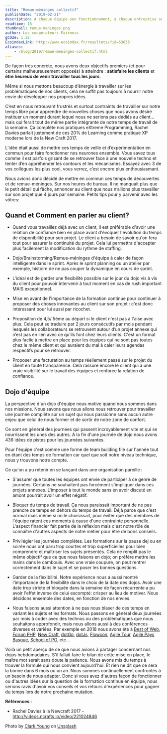 ```yaml
---
title: "Remue-méninges collectif"
publishDate: "2019-02-21"
description: A chaque équipe son fonctionnement, à chaque entreprise ses valeurs et à chaque modèle économique ses priorités. Nous sommes des artisans de produits numériques, et nous sommes d'ailleurs payés pour ça. Cela n'empêche pas nos envies et nos besoins d'apprentissage, d'équilibre et d'équité de continuer à grandir. Trouver un moyen de mêler tout cela fait partie de notre quotidien d'équipe.
readtime: 15
thumbnail: remue-meninges.png
author: Les coopérateurs Fairness
gCO2e: 1.32
EcoindexLink: http://www.ecoindex.fr/resultats/?id=63633
aliases:
    - /blog/2019/remue-meninges-collectif.html
---
```

De façon très concrète, nous avons deux objectifs premiers (et pour certains malheureusement opposés) à atteindre : **satisfaire les clients** et **être heureux de venir travailler tous les jours**.

Même si nous mettons beaucoup d’énergie à travailler sur les problématiques de nos clients, cela ne suffit pas toujours à nourrir notre envie de développer nos propres idées.

C’est en nous retrouvant frustrés et surtout contraints de travailler sur notre temps libre pour apprendre de nouvelles choses que nous avons désiré instituer un moment durant lequel nous ne serions pas dédiés au client... mais qui ferait tout de même partie intégrante de notre temps de travail de la semaine. Ça complète nos pratiques eXtreme Programming, Rachel Davies parlait justement de ces 20% de Learning comme pratique XP moderne lors de la New Craft 2017.

L’idée était aussi de mettre ces temps de veille et d’expérimentation en commun pour faire fonctionner nos neurones ensemble. Vous savez tous comme il est parfois grisant de se retrouver face à une nouvelle techno et tenter d’en appréhender les contours et les mécanismes. Essayez avec 3 de vos collègues les plus cool, vous verrez, c’est encore plus enthousiasmant.

Nous avions donc décidé de mettre en commun ces temps de découvertes et de remue-méninges. Sur nos heures de bureau. Il ne manquait plus que le petit détail qui fâche, annoncer au client que nous n’allions plus travailler sur son projet que 4 jours par semaine. Petits tips pour y parvenir avec les vôtres:

## Quand et Comment en parler au client?

* Quand vous travaillez déjà avec un client, il est préférable d'avoir une relation de confiance bien en place avant d'évoquer l'évolution du temps de disponibilité pour son projet. Le client a besoin de savoir qu'on fera tout pour assurer la continuité du projet. Cela lui permettra d'accepter plus facilement la modification du rythme de staffing.

* Dojo/Brainstorming/Remue-méninges d'équipe à caler de façon intelligente dans le sprint. Après le sprint planning ou un atelier par exemple, histoire de ne pas couper la dynamique en cours de sprint.

* L'idéal est de garder une flexibilité possible sur le jour du dojo vis à vis du client pour pouvoir intervenir à tout moment en cas de rush important MAIS exceptionnel.

* Mise en avant de l'importance de la formation continue pour continuer à proposer des choses innovantes au client sur son projet : c'est donc intéressant pour lui aussi par ricochet.

* Proposition de 4,5/ 5ème au départ si le client n'est pas à l'aise avec plus. Cela peut se traduire par 2 jours consécutifs par mois pendant lesquels les collaborateurs se retrouvent autour d’un projet annexe qui n’est pas en lien avec ce qu’ils font chez leurs clients. C'est un format plus facile à mettre en place pour les équipes qui ne sont pas toutes chez le même client et qui auraient du mal à caler leurs agendas respectifs pour se retrouver.

* Proposer une facturation au temps réellement passé sur le projet du client en toute transparence. Cela rassure encore le client qui a une vraie visibilité sur le travail des équipes et renforce la relation de confiance.

## Dojo d'équipe

La perspective d'un dojo d'équipe nous motive quand nous sommes dans nos missions. Nous savons que nous allons nous retrouver pour travailler une journée complète sur un sujet qui nous passionne sans aucun autre enjeu que celui de nous former et de sortir de notre zone de confort.

Ce sont en général des journées qui passent incroyablement vite et qui se nourrissent les unes des autres. A la fin d'une journée de dojo nous avons 436 idées de pistes pour les journées suivantes.

Pour l'équipe c'est comme une forme de team building filé sur l'année tout en étant des temps de formation car quel que soit notre niveau technique, nous y trouvons notre compte.

Ce qu'on a pu retenir en se lançant dans une organisation pareille :

* S'assurer que toutes les équipes ont envie de participer à ce genre de journées. Certains ne souhaitent pas forcément s'impliquer dans ces projets annexes. L'imposer à tout le monde sans en avoir discuté en amont pourrait avoir un effet négatif.

* Bloquer du temps de travail. Ça nous paraissait important de ne pas prendre de temps en dehors du temps de travail. Déjà parce que c'est normal mais même si on le choisissait, pour éviter que des membres de l'équipe ratent ces moments à cause d'une contrainte personnelle. L'aspect financier fait partie de la réflexion mais c'est notre rôle de connaître d'autres aspects de notre métier pour être de bons conseils.

* Privilégier les journées complètes. Les formations sur la pause dej ou en soirée nous ont paru trop courtes et trop superficielles pour bien comprendre et maîtriser les sujets présentés. Cela ne remplit pas le même objectif que ce que nous faisons en dojo; on préfère mettre les mains dans le cambouis. Avec une vraie coupure, on peut rentrer correctement dans le sujet et se poser les bonnes questions.

* Garder de la flexibilité. Notre expérience nous a aussi montré l'importance de la flexibilité dans le choix de la date des dojos. Avoir une date trop stricte et bloquée dans la semaine de façon récurrente a pu avoir l'effet inverse de celui escompté: crisper au lieu de motiver. Nous décidons ensemble des dates, en fonction de nos envies.

* Nous faisons aussi attention à ne pas nous blaser de ces temps en variant les sujets et les formats. Nous passons en général deux journées par mois à coder avec des technos ou des problématiques que nous souhaitons approfondir, mais nous allons aussi à des conférences diverses et variées. Par exemple en 2018 nous avons été à [Best of Web](http://bestofweb.paris/), [Forum PHP](https://event.afup.org/), [New Craft](https://ncrafts.io/), [dotGo](https://www.dotgo.eu/), [dotJs](https://www.dotjs.io/), [Flowcon](https://flowcon.fr/), [Agile Tour](http://www.agileparis.org/agile-tour-paris-2018/), [Agile Pays Basque](https://agile-paysbasque.fr/), [School of PO](https://www.schoolofpo.com/), etc...

Voilà un petit aperçu de ce que nous avions à partager concernant nos dojos hebdomadaires. S'il fallait faire le bilan de cette mise en place, le maître mot serait sans doute la patience. Nous avons mis du temps à trouver la formule qui nous convient aujourd'hui. Et rien ne dit que ce sera la bonne dans 6 mois ou un an. Nous sommes continuellement confrontés à un besoin de nous adapter. Donc si vous avez d'autres façon de fonctionner ou d'autres idées sur la question de la formation continue en équipe, nous serions ravis d'avoir vos conseils et vos retours d'expériences pour gagner du temps lors de notre prochaine mutation.

__Références :__

* Rachel Davies à la Newcraft 2017 - http://videos.ncrafts.io/video/221024846

Photo by [Clark Young](https://unsplash.com/photos/fQxMGkYXqFU) on [Unsplash](https://unsplash.com/?utm_source=unsplash&utm_medium=referral&utm_content=creditCopyText)
